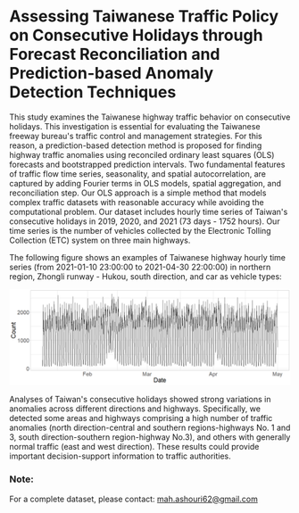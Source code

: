 #  Assessing Taiwanese Traffic Policy on Consecutive Holidays through Forecast Reconciliation and Prediction-based Anomaly Detection Techniques

This study examines the Taiwanese highway traffic behavior on consecutive holidays. 
This investigation is essential for evaluating the Taiwanese freeway bureau's traffic control and management strategies. 
For this reason, a prediction-based detection method is proposed for finding highway traffic anomalies using reconciled ordinary least squares (OLS) 
forecasts and bootstrapped prediction intervals. Two fundamental features of traffic flow time series, seasonality, and spatial autocorrelation, are captured by adding 
Fourier terms in OLS models, spatial aggregation, and reconciliation step. Our OLS approach is a simple method that models complex traffic datasets with reasonable 
accuracy while avoiding the computational problem. Our dataset includes hourly time series of Taiwan's consecutive holidays in 2019, 2020, 
and 2021 (73 days - 1752 hours). Our time series is the number of vehicles collected by the Electronic Tolling Collection (ETC) system on three main highways. 

The following figure shows an examples of Taiwanese highway hourly time series (from 2021-01-10 23:00:00 to 2021-04-30 22:00:00) 
in northern region, Zhongli runway - Hukou, south direction, and car as vehicle types:

![alt text](<https://github.com/mahsaashouri/Taiwan-highway-traffic-anomaly/blob/main/N2971S31.png>)
 
Analyses of Taiwan's consecutive holidays showed strong variations in anomalies across different directions and highways. Specifically, we detected some areas and highways comprising a high number of traffic anomalies (north direction-central and southern regions-highways No. 1 and 3, south direction-southern region-highway No.3), and others with generally normal traffic (east and west direction). These results could provide important decision-support information to traffic authorities.


### Note:
For a complete dataset, please contact: mah.ashouri62@gmail.com
